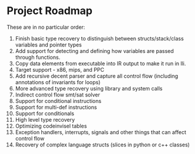 Project Roadmap
===============

These are in no particular order:

1. Finish basic type recovery to distinguish between structs/stack/class
   variables and pointer types
2. Add support for detecting and defining how variables are passed through
   functions.
3. Copy data elements from executable into IR output to make it run in lli.
4. Target support - x86, mips, and PPC
5. Add recursive decent parser and capture all control flow (including
   annotations of invariants for loops)
6. More advanced type recovery using library and system calls
7. Indirect control flow smt/sat solver
8. Support for conditional instructions
9. Support for multi-def instructions
10. Support for conditionals
11. High level type recovery
12. Optimizing codeinvisel tables
13. Exception handlers, interrupts, signals and other things that can affect
    control flow
14. Recovery of complex language structs (slices in python or c++ classes)
